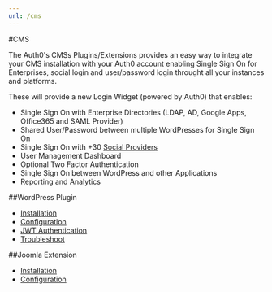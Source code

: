 ```yaml
---
url: /cms
---
```


#CMS

The Auth0's CMSs Plugins/Extensions provides an easy way to integrate your CMS installation with your Auth0 account enabling Single Sign On for Enterprises, social login and user/password login throught all your instances and platforms.

These will provide a new Login Widget (powered by Auth0) that enables:

- Single Sign On with Enterprise Directories (LDAP, AD, Google Apps, Office365 and SAML Provider)
- Shared User/Password between multiple WordPresses for Single Sign On
- Single Sign On with +30 [Social Providers](@@env.BASE_URL@@/identityproviders)
- User Management Dashboard
- Optional Two Factor Authentication
- Single Sign On between WordPress and other Applications
- Reporting and Analytics


##WordPress Plugin

- [Installation](@@env.BASE_URL@@/cms/wordpress/installation)
- [Configuration](@@env.BASE_URL@@/cms/wordpress/configuration)
- [JWT Authentication](@@env.BASE_URL@@/cms/wordpress/jwt-authentication)
- [Troubleshoot](@@env.BASE_URL@@/cms/wordpress/troubleshoot)

##Joomla Extension

- [Installation](@@env.BASE_URL@@/cms/joomla/installation)
- [Configuration](@@env.BASE_URL@@/cms/joomla/configuration)
